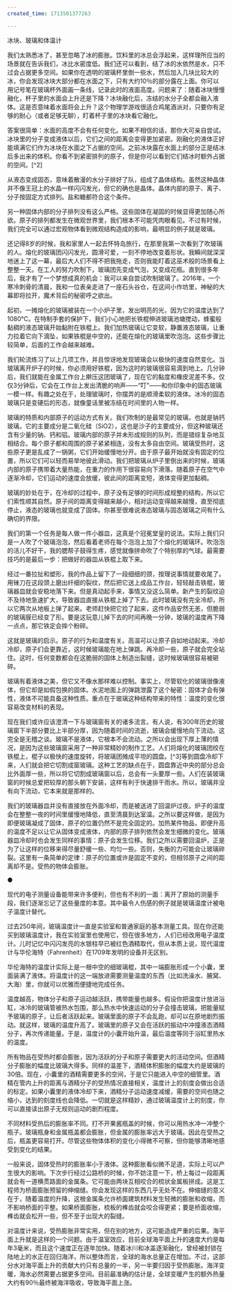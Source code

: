 ```yaml
---
created_time: 1713501377263

---
```

冰块、玻璃和体温计

我们太熟悉冰了，甚至忽略了冰的膨胀。饮料里的冰总会浮起来，这样理所应当的场景就在告诉我们，冰比水密度低。我们还可以看到，结了冰的水依然是水，只不过会占据更多空间。如果你在透明的玻璃杯里倒一些水，然后加入几块比较大的冰，你会发现冰块大部分都在水面之下，只有大约10％的部分露在上面。你可以用记号笔在玻璃杯外面画一条线，记录此时的液面高度。问题来了：随着冰块慢慢融化，杯子里的水面会上升还是下降？冰块融化后，冻结的水分子全都会融入液体。这是否意味着水面将会上升？这个物理学游戏很适合鸡尾酒派对，只要你有足够的耐心（或者足够无聊），盯着杯子里的冰块看它融化。

答案很简单：水面的高度不会有任何变化。如果不相信的话，那你大可亲自尝试。冰块里的分子变成液体以后，它们之间的距离会变得更加紧密。刚融化的液体正好能填满它们作为冰块在水面之下占据的空间。之前冰块露在水面上的部分正是结冰后多出来的体积。你看不到紧密排列的原子，但是你可以看到它们结冰时额外占据的空间。[^2]

从液态变成固态，意味着散漫的水分子排好了队，组成了晶体结构。虽然这种晶体并不像王冠上的水晶一样闪闪发光，但它的确也是晶体。晶体内部的原子、离子、分子按固定方式排列。盐和糖都符合这个条件。

另一种固体内部的分子排列没有这么严格。这些固体在凝固的时候显得更加随心所欲。原子的排列都发生在微观世界里，我们根本不可能凭肉眼看见。不过有时候，我们完全可以通过宏观物体看到微观结构造成的影响，最明显的例子就是玻璃。

还记得8岁的时候，我和家里人一起去怀特岛旅行，在那里我第一次看到了吹玻璃的人。熔化的玻璃团闪闪发光，圆滑可爱，一刻不停地改变着形状。我瞬间就深深地迷上了这一幕，最后大人们不得不把我拖走，否则我能盯着这巫术般的场景看上整整一天。在工人的努力吹制下，玻璃团先变成气泡，又变成花瓶。直到很多年后，我才有了一个梦想成真的机会：我可以亲自尝试吹制玻璃了。2016年，一个寒冷刺骨的清晨，我和一位表亲走进了一座石头谷仓，在这间小作坊里，神秘的大幕即将拉开，魔术背后的秘密呼之欲出。

起初，一摊熔化的玻璃被装在一个小炉子里，发出明亮的光，因为它的温度达到了1080℃。在特制手套的保护下，我们小心地把长铁棍伸进玻璃池塘搅动，蜂蜜般黏稠的液态玻璃开始黏附在铁棍上。我们加热玻璃让它变软，静置液态玻璃，让重力拉着它向下滴坠，如果铁棍是中空的，还能在熔化的玻璃里吹泡泡。这些步骤比较简单，后面的工作会越来越难。

我们轮流练习了以上几项工作，并且惊讶地发现玻璃会以极快的速度自然变化。当玻璃离开炉子的时候，你必须用好铁棍，因为这时的玻璃很容易滴到地上。几分钟后，我们就能在金属工作台上擀压这团玻璃了，现在它的黏度和橡皮泥差不多。仅仅3分钟后，它会在工作台上发出清脆的响声——“叮”——和你印象中的固态玻璃一模一样。有趣之处在于，处理玻璃时，你摆弄的是顺滑柔软的液体。冰冷的固态玻璃只是变硬后的形态，就像童话里被冻结在时间里的人物一样。

玻璃的特质和内部原子的运动方式有关。我们吹制的是最常见的玻璃，也就是钠钙玻璃，它的主要成分是二氧化硅（SiO2），这也是沙子的主要成分，但这种玻璃还含有少量的钠、钙和铝。玻璃内部的原子并未形成规则的队列，而是错综复杂地互相结合。每个原子都和周围的原子紧紧相连，没有太多自由空间。玻璃受热时，这些原子更是乱成了一锅粥，它们开始缓慢地分开。由于原子最开始就没有固定的位置，所以它们可以轻而易举地彼此滑动。我们把玻璃从炉子里倒出来的时候，玻璃内部的原子携带着大量热能，在重力的作用下很容易向下滑落。随着原子在空气中逐渐冷却，它们运动的速度会放缓，彼此间的距离变短，液体变得更加黏稠。

玻璃的妙处在于，在冷却的过程中，原子没有足够的时间形成规整的结构，所以它们索性顺其自然。原子间的距离变得越来越小，相对运动变得越来越慢，直至彻底停止，液态的玻璃也就变成了固体。你甚至很难说液态玻璃与固态玻璃之间有什么确切的界限。

我们的第一个任务是每人做一件小器皿，这真是个冠冕堂皇的说法。实际上我们只是一人吹了个玻璃泡泡，然后看着老师在每个泡泡上加了个熔化的玻璃环。吹泡泡的活儿不好干，我的腮帮子鼓得生疼，感觉就像拼命吹了个特别厚的气球。最需要技巧的是最后一步：把做好的器皿从铁棍上取下来。

经过一番拉扯和塑形，我的作品上留下了一段细细的颈，按理说事情就要收尾了。用锉刀在这段颈上磨出纤细的裂纹，然后把它送上成品工作台，轻轻敲击铁棍，玻璃器皿就会安稳地落下来。但是真动起手来，事情又没这么简单。新产生的裂纹迫不及待地急速扩大，导致器皿直接从铁棍上掉了下去。此时玻璃没有完全冷却，所以它两次从地板上弹了起来。老师赶快把它捡了起来，这件作品安然无恙，但脆弱的玻璃膜已经变了形。要是这玩意儿掉下去的时间再晚一分钟，玻璃的温度再下降一点点，那它铁定会摔个粉碎。

这就是玻璃的启示。原子的行为和温度有关。高温可以让原子自如地动起来。冷却冷却，原子们会更靠近，这时候玻璃能在地上弹跳。再冷却一些，原子就会完全站住。这时，任何变数都会在这脆弱的固体上制造出裂缝，这时候玻璃很容易被砸碎。

玻璃有着液体之美，但它又不像水那样难以控制。事实上，尽管软化的玻璃很像液体，但它却是如假包换的固体。水泥地面上的弹跳泄露了这个秘密：固体才会有弹性，液体不可能具备这种性质。重点在于玻璃这种结构带来的特性：温度的变化很容易改变材料的表现。

现在我们或许应该澄清一下与玻璃窗有关的诸多流言。有人说，有300年历史的玻璃窗下半部分要比上半部分厚，因为随着时间的流逝，玻璃会缓慢地向下流动。这完全是无稽之谈。玻璃不是液体，它根本不会流动。之所以会出现下厚上薄的情况，是因为这些玻璃窗采用了一种非常精妙的制作工艺。人们将熔化的玻璃团绞在铁棍上，棍子以极快的速度旋转，将玻璃团摊成平坦的圆盘。[^3]等到圆盘冷却下来，人们就会把它切割成窗玻璃。这种工艺的缺点在于，圆盘靠近中央的部分总会比外面厚一些，所以将它切割成玻璃窗以后，总会有一头要厚一些。人们在装玻璃窗的时候总爱把较厚的那头朝下安装，这样有利于快速排干雨水。所以，玻璃并没有向下流动，它本来就是那样的。

我们的玻璃器皿并没有直接放在外面冷却，而是被送进了回温炉过夜。炉子的温度会在整整一夜的时间里缓慢地降低，直至清晨到达室温。之所以要这样做，是因为即便玻璃凝成了固体，原子的位置仍然不是完全固定的。加热某件物品，即便升高的温度不足以让它从固体变成液体，内部的原子排列依然会发生细微的变化。玻璃器皿冷却时也会发生同样的事情：原子会发生位移。我们之所以需要回温炉，正是为了让这样的位移来得尽量舒缓一些、均匀一些。否则，失衡的力可能会让玻璃碎裂。这里有一条简单的定律：原子的位置或许是固定不变的，但相邻原子之间的距离却不是。受热的物体会膨胀。

●

现代的电子测量设备能带来许多便利，但也有不利的一面：离开了原始的测量手段，我们逐渐忘记了这些量度的本意。其中最令人伤感的例子就是玻璃温度计被电子温度计替代。

过去250年间，玻璃温度计一直是实验室和普通家庭的基本测量工具。现在你还能买到玻璃温度计，我在实验室里也使用它，但在很多地方，人们已经改用电子温度计。儿时记忆中闪闪发亮的水银柱早已被红色酒精取代，但从本质上说，现代温度计与华伦海特（Fahrenheit）在1709年发明的设备并无区别。

华伦海特的温度计实际上是一根中空的细玻璃棍，其中一端膨胀形成一个小囊，里面装满了液体。将温度计的这一端放进需要测量温度的东西（比如洗澡水、腋窝、大海）里，你就可以优雅而便捷地完成任务。

温度越高，物体分子和原子运动越活跃，携带能量也越多。假设你把温度计放进浴缸，冰冷的玻璃管被热水包围，那么热水中快速运动的分子会撞击玻璃，把能量赋予玻璃的原子，让后者活跃起来。玻璃里面的原子不会乱跑，却可以在原地剧烈振动。就这样，玻璃的温度升高了。玻璃里的原子又会在活跃的振动中冲撞液态酒精分子，再次传递能量。于是，温度计的小囊开始升温，最后温度等同于浴缸里热水的温度。

所有物品在受热时都会膨胀，因为活跃的分子和原子需要更大的活动空间。但酒精分子膨胀的幅度比玻璃大得多。同样的温差下，酒精体积膨胀的幅度大约是玻璃的30倍。现在，小囊里的酒精需要更多的空间，于是它只能进入中空的细管里。酒精在管内上升的距离与酒精分子的受热情况直接相关，温度计上的刻度会做出合适的标定。如果小囊里的液体冷却下来，酒精分子运动速度减缓，需要的空间也随之缩小，达到的刻度线也会降低。一切就是这样精妙，通过玻璃温度计上的刻度，你可以直接读出原子无规则运动的剧烈程度。

不同材料受热后的膨胀率不同。打不开果酱瓶盖的时候，你可以用热水冲一冲整个瓶子。玻璃瓶身和金属瓶盖都会膨胀，但金属的膨胀率远大于玻璃。因此在受热之后，瓶盖更容易打开。尽管这些物体体积的变化小得微不可察，但你能够清晰地感受到变化的结果。

一般来说，固体受热时的膨胀率小于液体。这种膨胀看似微不足道，实际上可以产生很大的影响。下次步行经过公路桥的时候，你不妨注意一下，桥上每过一段距离就会有一道横贯路面的金属条。它可能由两块互相咬合的梳状金属板拼成。这是工程师为桥面膨胀预留的伸缩缝。你会发现这样的东西几乎无处不在。伸缩缝的意义在于，随着温度的升降，这根金属条允许桥面建筑材料发生轻微的膨胀和收缩，而不影响桥面的平整。如果桥面膨胀，梳板的榫齿就会咬合得更紧；要是桥面收缩，榫齿就会松开一些，但不至于出现大的裂缝。

对温度计来说，受热膨胀非常实用，但在别的地方，这可能造成严重的后果。海平面上升就是这样的一个问题。由于温室效应，目前全球海平面上升的速度大约是每年3毫米，而且这个速度正在逐年加快。随着冰川和冰盖逐渐融化，曾经被封锁在陆地上的水正在回归海洋，所以整体而言，全球的海水总量正在增加。不过，这部分水对海平面上升的贡献大约只有总量的一半，另一半要归因于受热膨胀。海洋变暖，海水必然需要占据更多空间。目前最准确的估计是，全球变暖产生的额外热量大约有90％最终被海洋吸收，导致海平面上涨。
